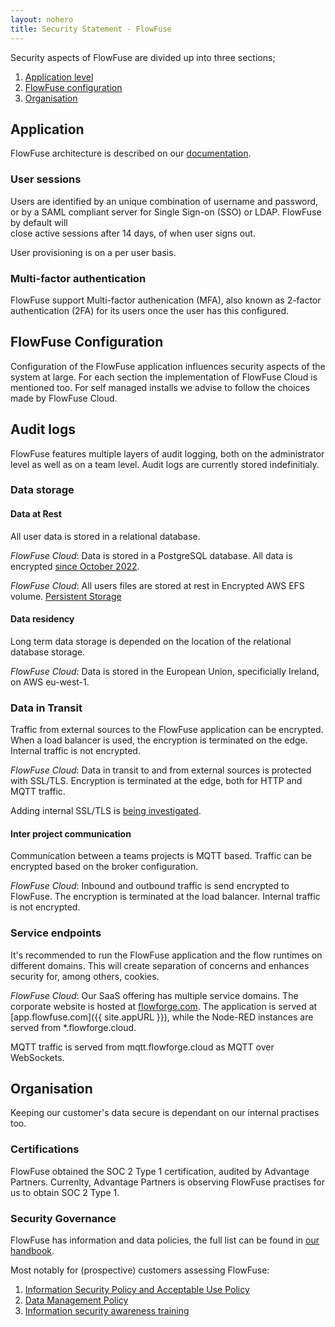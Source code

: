 ```yaml
---
layout: nohero
title: Security Statement - FlowFuse
---
```


<div class="prose prose-blue container m-auto max-w-4xl px-6 pb-24">

Security aspects of FlowFuse are divided up into three sections;
1. [Application level](#application)
1. [FlowFuse configuration](#flowfuse-configuration)
1. [Organisation](#organisation)

## Application

FlowFuse architecture is described on our [documentation](/docs/contribute/architecture/).

### User sessions

Users are identified by an unique combination of username and password, or by a
SAML compliant server for Single Sign-on (SSO) or LDAP. FlowFuse by default will  
close active sessions after 14 days, of when user signs out.

User provisioning is on a per user basis.

### Multi-factor authentication

FlowFuse support Multi-factor authenication (MFA), also known as 2-factor
authentication (2FA) for its users once the user has this configured.

## FlowFuse Configuration

Configuration of the FlowFuse application influences security aspects of the
system at large. For each section the implementation of FlowFuse Cloud is
mentioned too. For self managed installs we advise to follow the choices made
by FlowFuse Cloud.

## Audit logs

FlowFuse features multiple layers of audit logging, both on the administrator level
as well as on a team level. Audit logs are currently stored indefinitialy.

### Data storage

#### Data at Rest

All user data is stored in a relational database.

_FlowFuse Cloud_: Data is stored in a PostgreSQL database. All data is encrypted
[since October 2022](/blog/2022/10/db-migration-01/).

_FlowFuse Cloud_: All users files are stored at rest in Encrypted AWS EFS volume.
[Persistent Storage](/changelog/2024/07/persistent-storage/)

#### Data residency

Long term data storage is depended on the location of the relational database
storage.

_FlowFuse Cloud_: Data is stored in the European Union, specificially
Ireland, on AWS eu-west-1.

### Data in Transit

Traffic from external sources to the FlowFuse application can be encrypted.
When a load balancer is used, the encryption is terminated on the edge. Internal
traffic is not encrypted.

_FlowFuse Cloud_: Data in transit to and from external sources is protected
with SSL/TLS. Encryption is terminated at the edge, both for HTTP and MQTT
traffic.

Adding internal SSL/TLS is [being investigated](https://github.com/FlowFuse/flowfuse/issues/910).

#### Inter project communication

Communication between a teams projects is MQTT based. Traffic can be encrypted
based on the broker configuration.

_FlowFuse Cloud_: Inbound and outbound traffic is send encrypted to 
FlowFuse. The encryption is terminated at the load balancer. Internal traffic
is not encrypted.

### Service endpoints

It's recommended to run the FlowFuse application and the flow runtimes on
different domains. This will create separation of concerns and enhances security
for, among others, cookies.

_FlowFuse Cloud_: Our SaaS offering has multiple service domains. The
corporate website is hosted at [flowforge.com](https://flowforge.com). The
application is served at [app.flowfuse.com]({{ site.appURL }}), while
the Node-RED instances are served from \*.flowforge.cloud.

MQTT traffic is served from mqtt.flowforge.cloud as MQTT over WebSockets.

## Organisation

Keeping our customer's data secure is dependant on our internal practises too.

### Certifications

FlowFuse obtained the SOC 2 Type 1 certification, audited by Advantage Partners.
Currenlty, Advantage Partners is observing FlowFuse practises for us to obtain
SOC 2 Type 1.

### Security Governance

FlowFuse has information and data policies, the full list can be found in [our handbook](/handbook/company/security/).

Most notably for (prospective) customers assessing FlowFuse:

1. [Information Security Policy and Acceptable Use Policy](/handbook/company/security/information-security/)
1. [Data Management Policy](/handbook/company/security/data-management/)
1. [Information security awareness training](/handbook/company/security/human-resources/#information-security-awareness%2C-education-%26-training)

</div>
